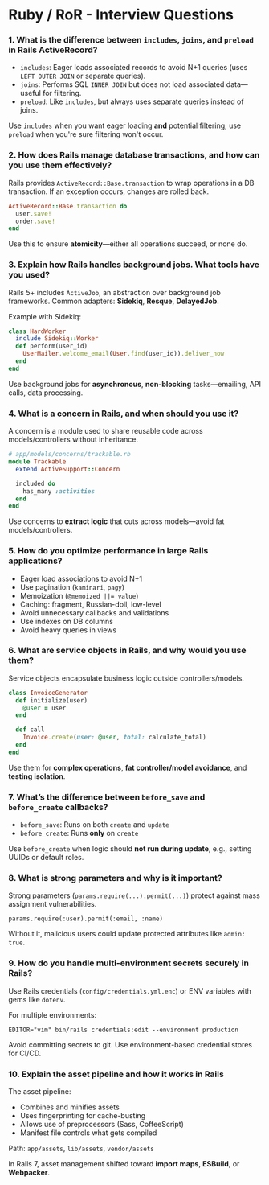 # Ruby / RoR - Interview Questions

### 1. What is the difference between `includes`, `joins`, and `preload` in Rails ActiveRecord?

- `includes`: Eager loads associated records to avoid N+1 queries (uses `LEFT OUTER JOIN` or separate queries).
- `joins`: Performs SQL `INNER JOIN` but does not load associated data—useful for filtering.
- `preload`: Like `includes`, but always uses separate queries instead of joins.

Use `includes` when you want eager loading **and** potential filtering; use `preload` when you're sure filtering won't occur.

### 2. How does Rails manage database transactions, and how can you use them effectively?

Rails provides `ActiveRecord::Base.transaction` to wrap operations in a DB transaction. If an exception occurs, changes are rolled back.

```ruby
ActiveRecord::Base.transaction do
  user.save!
  order.save!
end
```

Use this to ensure **atomicity**—either all operations succeed, or none do.

### 3. Explain how Rails handles background jobs. What tools have you used?

Rails 5+ includes `ActiveJob`, an abstraction over background job frameworks. Common adapters: **Sidekiq**, **Resque**, **DelayedJob**.

Example with Sidekiq:

```ruby
class HardWorker
  include Sidekiq::Worker
  def perform(user_id)
    UserMailer.welcome_email(User.find(user_id)).deliver_now
  end
end
```

Use background jobs for **asynchronous**, **non-blocking** tasks—emailing, API calls, data processing.

### 4. What is a concern in Rails, and when should you use it?

A concern is a module used to share reusable code across models/controllers without inheritance.

```ruby
# app/models/concerns/trackable.rb
module Trackable
  extend ActiveSupport::Concern

  included do
    has_many :activities
  end
end
```

Use concerns to **extract logic** that cuts across models—avoid fat models/controllers.

### 5. How do you optimize performance in large Rails applications?

- Eager load associations to avoid N+1
- Use pagination (`kaminari`, `pagy`)
- Memoization (`@memoized ||= value`)
- Caching: fragment, Russian-doll, low-level
- Avoid unnecessary callbacks and validations
- Use indexes on DB columns
- Avoid heavy queries in views

### 6. What are service objects in Rails, and why would you use them?

Service objects encapsulate business logic outside controllers/models.

```ruby
class InvoiceGenerator
  def initialize(user)
    @user = user
  end

  def call
    Invoice.create(user: @user, total: calculate_total)
  end
end
```

Use them for **complex operations**, **fat controller/model avoidance**, and **testing isolation**.

### 7. What’s the difference between `before_save` and `before_create` callbacks?

- `before_save`: Runs on both `create` and `update`
- `before_create`: Runs **only** on `create`

Use `before_create` when logic should **not run during update**, e.g., setting UUIDs or default roles.

### 8. What is strong parameters and why is it important?

Strong parameters (`params.require(...).permit(...)`) protect against mass assignment vulnerabilities.

`params.require(:user).permit(:email, :name)`

Without it, malicious users could update protected attributes like `admin: true`.

### 9. How do you handle multi-environment secrets securely in Rails?

Use Rails credentials (`config/credentials.yml.enc`) or ENV variables with gems like `dotenv`.

For multiple environments:

`EDITOR="vim" bin/rails credentials:edit --environment production`

Avoid committing secrets to git. Use environment-based credential stores for CI/CD.

### 10. Explain the asset pipeline and how it works in Rails

The asset pipeline:

- Combines and minifies assets
- Uses fingerprinting for cache-busting
- Allows use of preprocessors (Sass, CoffeeScript)
- Manifest file controls what gets compiled

Path: `app/assets`, `lib/assets`, `vendor/assets`

In Rails 7, asset management shifted toward **import maps**, **ESBuild**, or **Webpacker**.
